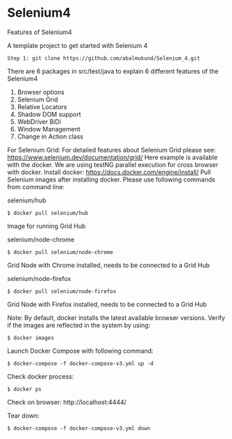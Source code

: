 # Selenium4
Features of Selenium4

A template project to get started with Selenium 4

```
Step 1: git clone https://github.com/abalmukund/Selenium_4.git
```

There are 6 packages in src/test/java to explain 6 different features of the Selenium4
1. Browser options
2. Selenium Grid
3. Relative Locators
4. Shadow DOM support
5. WebDriver BiDi
6. Window Management
7. Change in Action class

For Selenium Grid:
For detailed features about Selenium Grid please see: https://www.selenium.dev/documentation/grid/
Here example is available with the docker. We are using testNG parallel execution for cross browser with docker.
Install docker: https://docs.docker.com/engine/install/
Pull Selenium images after installing docker. Please use following commands from command line:

selenium/hub
```
$ docker pull selenium/hub
```
Image for running Grid Hub

selenium/node-chrome
```
$ docker pull selenium/node-chrome
```
Grid Node with Chrome installed, needs to be connected to a Grid Hub

selenium/node-firefox
```
$ docker pull selenium/node-firefox
```
Grid Node with Firefox installed, needs to be connected to a Grid Hub

Note: By default, docker installs the latest available browser versions.
Verify if the images are reflected in the system by using:
```
$ docker images
```

Launch Docker Compose with following command:
```
$ docker-compose -f docker-compose-v3.yml up -d
```

Check docker process:
```
$ docker ps
```

Check on browser: http://localhost:4444/

Tear down:
```
$ docker-compose -f docker-compose-v3.yml down
```